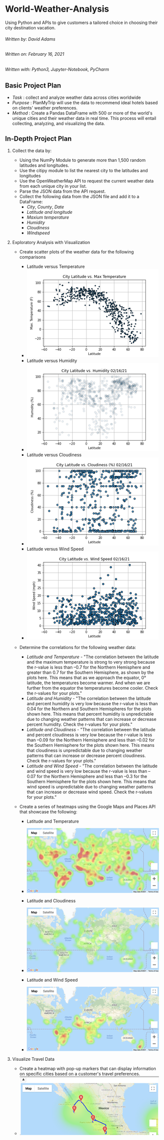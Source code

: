 # World-Weather-Analysis
Using Python and APIs to give customers a tailored choice in choosing their city destination vacation.

###### Written by: David Adams
###### Written on: February 16, 2021
###### Written with: Python3, Jupyter-Notebook, PyCharm

## Basic Project Plan
* _Task_ : collect and analyze weather data across cities worldwide
* _Purpose_ : PlanMyTrip will use the data to recommend ideal hotels based on clients' weather preferences.
* _Method_ : Create a Pandas DataFrame with 500 or more of the world's unique cities and their weather data in real time. This process will entail collecting, analyzing, and visualizing the data.

## In-Depth Project Plan
1. Collect the data by:
    * Using the NumPy Module to generate more than 1,500 random latitudes and longitudes.
    * Use the citipy module to list the nearest city to the latitudes and longitudes
    * Use the OpenWeatherMap API to request the current weather data from each unique city in your list.
    * Parse the JSON data from the API request.
    * Collect the following data from the JSON file and add it to a DataFrame:
      * _City_, _County_, _Date_
      * _Latitude and longitude_
      * _Maxium temperature_
      * _Humidity_
      * _Cloudiness_
      * _Windspeed_
      
2. Exploratory Analysis with Visualization
    * Create scatter plots of the weather data for the following comparisons
      * Latitude versus Temperature
      * ![Latitude vs. Temperature](weather_data/Max_Temp_vs_Latitude.png)
      * Latitude versus Humidity
      * ![Latitude vs. Humidity](weather_data/Fig2.png)
      * Latitude versus Cloudiness
      * ![Latitude vs. Cloudiness](weather_data/Fig3.png)
      * Latitude versus Wind Speed
      * ![Latitude vs. Wind Speed](weather_data/Fig4.png)
    
    * Determine the correlations for the following weather data:
      * *Latitude and Temperature* - "The correlation between the latitude and the maximum temperature is strong to very strong because the r-value is less than –0.7 for the Northern Hemisphere and greater than 0.7 for the Southern Hemisphere, as shown by the plots here. This means that as we approach the equator, 0° latitude, the temperatures become warmer. And when we are further from the equator the temperatures become cooler. Check the r-values for your plots."
      * *Latitude and Humidity* - "The correlation between the latitude and percent humidity is very low because the r-value is less than 0.04 for the Northern and Southern Hemispheres for the plots shown here. This means that percent humidity is unpredictable due to changing weather patterns that can increase or decrease percent humidity. Check the r-values for your plots."
      * *Latitude and Cloudiness* - "The correlation between the latitude and percent cloudiness is very low because the r-value is less than –0.09 for the Northern Hemisphere and less than –0.02 for the Southern Hemisphere for the plots shown here. This means that cloudiness is unpredictable due to changing weather patterns that can increase or decrease percent cloudiness. Check the r-values for your plots."
      * *Latitude and Wind Speed* - "The correlation between the latitude and wind speed is very low because the r-value is less  than –0.07 for the Northern Hemisphere and less than –0.3 for the Southern Hemisphere for the plots shown here. This means that wind speed is unpredictable due to changing weather patterns that can increase or decrease wind speed. Check the r-values for your plots."
      
    * Create a series of heatmaps using the Google Maps and Places API that showcase the following:
      * Latitude and Temperature
      * ![Latitude and Temperature](latitude_vs_temp.png)
    
      * Latitude and Cloudiness
      * ![Latitude and Cloudiness](latitude_vs_windspeed.png)
      
      * Latitude and Wind Speed
      * ![Latitude and Wind Speed](latitude_vs_cloudiness.png)
      
3. Visualize Travel Data
    * Create a heatmap with pop-up markers that can display information on specific cities based on a customer's travel preferences. 
    * ![Heatmap and pop-up markers](WeatherPy_travel_map.png)
